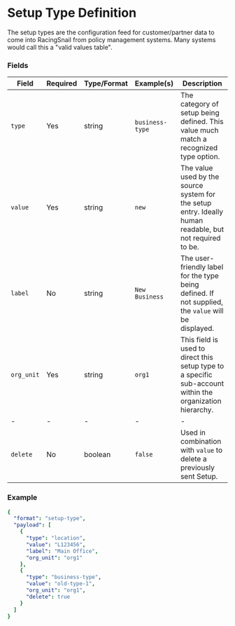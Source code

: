 # Setup Type Definition

The setup types are the configuration feed for customer/partner data to come into RacingSnail from policy management systems.  Many systems would call this a "valid values table".

### Fields
| Field | Required | Type/Format | Example(s) | Description|
|-------|----------|-------------|---------|------------|
| `type` | Yes | string | `business-type` | The category of setup being defined.  This value much match a recognized type option.|
| `value` | Yes | string | `new` | The value used by the source system for the setup entry.  Ideally human readable, but not required to be. |
| `label` | No | string | `New Business` | The user-friendly label for the type being defined. If not supplied, the `value` will be displayed. |
| `org_unit` | Yes | string | `org1` | This field is used to direct this setup type to a specific sub-account within the organization hierarchy. |
|-|-|-|-|-|
| `delete` | No | boolean | `false` | Used in combination with `value` to delete a previously sent Setup.|


### Example

```yaml
{
  "format": "setup-type",
  "payload": [
    { 
      "type": "location",
      "value": "L123456",
      "label": "Main Office",
      "org_unit": "org1"
    },
    {
      "type": "business-type",
      "value": "old-type-1",
      "org_unit": "org1",
      "delete": true
    }
  ]
}
```


 
